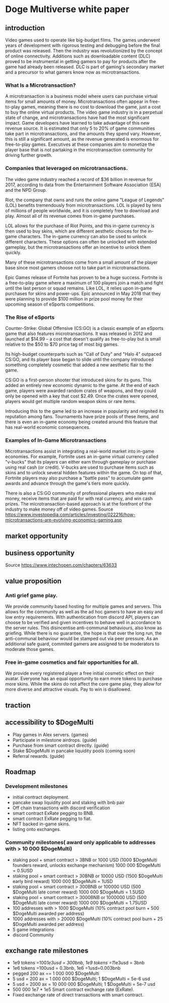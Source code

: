 # Doge Multiverse white paper 

## introduction 

Video games used to operate like big-budget films. The games underwent years of development with rigorous testing and debugging before the final product was released. Then the industry was revolutionized by the concept of online connectivity. Additions such as downloadable content (DLC) proved to be instrumental in getting gamers to pay for products after the game had already been released. DLC is part of gaming's secondary market and a precursor to what gamers know now as microtransactions.

### What Is a Microtransaction?

A microtransaction is a business model where users can purchase virtual items for small amounts of money. Microtransactions often appear in free-to-play games, meaning there is no cost to download the game, just a cost to buy the online virtual products.
The video game industry is in a perpetual state of change, and microtransactions have had the most significant impact. Game developers have learned to take advantage of this new revenue source. It is estimated that only 5 to 20% of game communities take part in microtransactions, and the amounts they spend vary. However, this is still a significant amount, as the revenue generated is enormous for free-to-play games. Executives at these companies aim to monetize the player base that is not partaking in the microtransaction community for driving further growth.

### Companies that leveraged on microtransactions. 

The video game industry reached a record of $36 billion in revenue for 2017, according to data from the Entertainment Software Association (ESA) and the NPD Group.

Riot, the company that owns and runs the online game "League of Legends" (LOL) benefits tremendously from microtransactions. LOL is played by tens of millions of people worldwide, and it is completely free to download and play. Almost all of its revenue comes from in-game purchases.

LOL allows for the purchase of Riot Points, and this in-game currency is then used to buy skins, which are different aesthetic choices for the in-game characters. The in-game currency can also be used to unlock different characters. These options can often be unlocked with extended gameplay, but the microtransactions offer an incentive to unlock them quickly.

Many of these microtransactions come from a small amount of the player base since most gamers choose not to take part in microtransactions.

Epic Games release of Fortnite has proven to be a huge success. Fortnite is a free-to-play game where a maximum of 100 players join a match and fight until the last person or squad remains. Like LOL, it relies upon in-game purchases for skins and power-ups. Epic announced in May 2018 that they were planning to provide $100 million in prize pool money for their upcoming season of eSports competitions.

### The Rise of eSports

Counter-Strike: Global Offensive (CS:GO) is a classic example of an eSports game that also features microtransactions. It was released in 2012 and launched at $14.99 – a cost that doesn't qualify as free-to-play but is small relative to the $50 to $70 price tag of most big games.

Its high-budget counterparts such as "Call of Duty" and "Halo 4" outpaced CS:GO, and its player base began to slide until the company introduced something completely cosmetic that added a new aesthetic flair to the game.

CS:GO is a first-person shooter that introduced skins for its guns. This added an entirely new economic dynamic to the game. At the end of each game, players were awarded random crates of weapons, and they could only be opened with a key that cost $2.49. Once the crates were opened, players would get multiple random weapon skins or rare items.

Introducing this to the game led to an increase in popularity and reignited its reputation among fans. Tournaments have prize pools of these items, and there is even an in-game economy being created around this feature that has real-world economic consequences.

### Examples of In-Game Microtransactions
Microtransactions assist in integrating a real-world market into in-game economies. 
For example, Fortnite uses an in-game virtual currency called "v-bucks" that its players can either earn through gameplay or purchase using real cash (or credit). V-bucks are used to purchase items such as skins and to unlock several hidden features within the game. On top of that, Fortnite players may also purchase a "battle pass" to accumulate game awards and advance through the game's tiers more quickly.

There is also a CS:GO community of professional players who make real money, receive items that are paid for with real currency, and win cash prizes. The microtransaction-based approach is at the forefront of the industry to make money off of video games.
Source https://www.investopedia.com/articles/investing/022216/how-microtransactions-are-evolving-economics-gaming.asp
## market opportunity
 
## business opportunity

Source https://www.intechopen.com/chapters/63633 
## value proposition 

### Anti grief game play. 

We provide community based hosting for multiple games and servers. This allows for the community as well as the ad hoc gamers to have an easy and low entry requirements. 
With authentication from discord API, players can choose to be verified and given incentives to behave well in accordance to the server rules. 
This disincentise anti-communal behaviours, also know as griefing. While there is no guarantee, the hope is that over the long run, the anti-communal behaviour would be stamped out via peer pressure. As an additional safe guard, commited gamers are assigned to be moderators to moderate those games. 

### Free in-game cosmetics and fair opportunities for all. 

We provide every registered player a free initial cosmetic effect on their avatar. Everyone has an equal opportunity to earn more tokens to purchase more skins. While the skins do not affect the core game play, they allow for more diverse and attractive visuals.
Pay to win is disallowed. 



## traction 

## accessibility to $DogeMulti

- Play games in Alex servers. (games)
- Participate in milestone airdrops. (guide)
- Purchase from smart contract directly. (guide) 
- Stake  $DogeMulti in pancake liquidity pools (coming soon) 
- Referral rewards. (guide)

## Roadmap

### Development milestones
- initial contract deployment. 
- pancake swap liquidity pool and staking with bnb pair
- Off chain transactions with discord verification
- smart contract ExRate pegging to BNB. 
- smart contract ExRate pegging to fiat.
- NFT backed in-game skins. 
- listing onto exchanges. 

### Community milestones( award only applicable to addresses with > 10 000 $DogeMulti) 

- staking pool + smart contract > 3BNB or 1000   USD
(1000 $DogeMulti founders reward, unlocks exchange mechanism) 
1000 000 $DogeMulti = 0.5USD
- staking pool + smart contract > 30BNB or 10000  USD
(1500 $DogeMulti early bird reward)
1000 000 $DogeMulti = 1USD
- staking pool + smart contract > 300BNB or 100000 USD
(500  $DogeMulti late comer reward)
1000 000 $DogeMulti = 1.5USD
- staking pool + smart contract > 3000BNB or 1000000 USD
(500  $DogeMulti late comer reward)
1000 000 $DogeMulti = 1.75USD
- 100 addresses with > 1000 $DogeMulti
(10% contract pool burn + 500 $DogeMulti awarded per address) 
- 1000 addresses with > 20000 $DogeMulti 
(10% contract pool burn + 25 $DogeMulti awarded per address) 
- 5 game integrations 
- discord Community 

## exchange rate milestones 

- 1e9 tokens =100*1e3usd = 300bnb, 1e9 tokens =1*1e3usd = 3bnb
- 1e6 tokens =100usd     = 0.3bnb, 1e6 =1usd=0.003bnb
- pegged 200 ax == 1 000 000 $DogeMulti
- 5 usd = 200 ax   =   1 000 000 $DogeMulti; 1 $DogeMulti = 5e-6 usd
- 5 usd = 2000 ax  =  10 000 000 $DogeMulti; 1 $DogeMulti = 5e-7 usd
- 500 000       1e7 * 1e5
Smart contract exchange rate (ExRate).
- Fixed exchange rate of direct transactions with smart contract.


